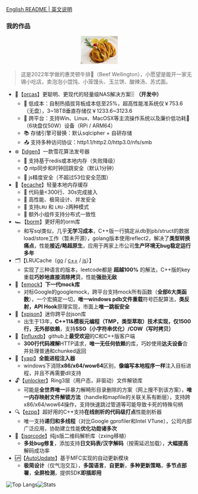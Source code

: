[English README | 英文说明](README.md)

### 我的作品

<p align="center">
  <a href="https://github.com/orca-zhang/orca-zhang/blob/master/BeefWellington.jpeg">
    <img src="./BeefWellington.jpeg" width="20%" />
  </a>
</p>
  
> 这是2022年学做的惠灵顿牛排🥩（Beef Wellington），小愿望是能开一家无锡小吃店，卖泡泡小馄饨、小笼馒头、玉兰饼、酸辣汤、苏式面。

- 🐋【[orcas](https://github.com/orcastor)】更聪明、更现代的轻量级NAS解决方案🗄️ **（开发中）**
  - 💸 低成本：自制热插拔背板成本低至25%，超高性能准系统仅￥753.6（无盘），3\~18TB垂直存储仅￥1233.6\~3123.6
  - 🚧 跨平台：支持Win、Linux、MacOSX等主流操作系统以及廉价低功耗🔋（6块盘仅50W）设备（RPi / ARM64）
  - 📚 存储引擎可替换：默认sqlcipher + 自研存储
  - 📤 支持多种访问协议：http1.1/http2.0/http3.0/nfs/smb
- ❄️【[idgen](https://github.com/orca-zhang/idgen)】一款雪花算法发号器
  - 🚀 支持基于redis或本地内存（失败降级）
  - ⌚ ntp同步和时钟回跳安全（默认1分钟）
  - 🦖 js精度安全（不超过53位安全范围）
- 🦄【[ecache](https://github.com/orca-zhang/ecache)】轻量本地内存缓存
  - 🤏 代码量<300行、30s完成接入
  - 🚀 高性能、极简设计、并发安全
  - 🌈 支持`LRU` 和 `LRU-2`两种模式
  - 🦖 额外小组件支持分布式一致性
- 🏎️【[borm](https://github.com/orca-zhang/borm)】更好用的orm库
  - 和写sql类似，几乎**无学习成本**，C++版一行搞定从db到pb/struct的数据load/store工作（暂未开源），golang版本使用reflect2，解决了**类型转换痛点**，性能**接近/略超原生**，应用于两家上市公司**生产环境无bug稳定运行多年**
- 🗂️【LRUCache（[go](https://github.com/orca-zhang/lrucache) / [c++](https://github.com/ez8-co/linked_hash) / [js](https://github.com/orca-zhang/cache.js)）】
  - 实现了三种语言的版本，leetcode都是 **超越100%** 的解法，C++版的key重载**巧妙地直接消除拷贝**，性能**强劲无敌**
- 🐞【[emock](https://github.com/ez8-co/emock)】**下一代mock库**
  - 对标Google的googlemock，跨平台支持mock所有函数（**全部6大类函数**），一个宏搞定一切，**唯一windows pdb文件重载**符号匹配算法，**类反射，API Hook**原理实现，市面上**唯一跳板安全**
- 🚀【[xpjson](https://github.com/ez8-co/xpjson)】迷你跨平台json库
  - 出生于13年，**C++11&模板元编程（TMP，类型萃取）技术实现，仅1500行，无外部依赖**，支持**SSO（小字符串优化）/COW（写时拷贝）**
- 💜【[influxdb](https://github.com/orca-zhang/influxdb-cpp)】github上**最受欢迎**的C和C++版客户端
  - **300行代码裸解**HTTP请求，**唯一无任何依赖**的库，巧妙使用**达夫设备**合并处理普通和chunked返回
- 💉【[yapi](https://github.com/ez8-co/yapi)】**全能进程注入器**
  - windows下消除**x86/x64/wow64**区别，**像编写本地程序一样**注入目标进程，并且不再需要dll支持
- 🔓【[unlocker](https://github.com/ez8-co/unlocker)】Ring3层（用户态，非驱动）文件解锁库
  - 可能是**全世界唯一**非暴力解畸形目录删除的方案（网上搜不到该方案），**唯一内存映射文件解锁方法**（handle和mapfile的关联关系有断层），支持跨x86/x64/wow64操作，支持快速跳过管道等可能导致卡死的特殊句柄
- 🔍【[ezpp](https://github.com/ez8-co/ezpp)】超好用的C++支持**在线剖析的代码级打点**性能剖析器
  - 唯一支持**递归和多线程**（对比Google gprofiler和Intel VTune），公司内部广泛应用，协助建立性能**优化功勋诸多次**
- 🔲【[jsqrcode](https://github.com/ez8-co/jsqrcode)】纯js版二维码解析库（zxing移植）
  - **多处bug修复**，添加支持**日文码表/汉字解码**（按需延迟加载），**大幅提高**解码成功率
- 🆙【[AutoUpdate](https://github.com/MFCer/AutoUpdate)】基于MFC实现的自动更新模块
  - **极简设计**（仅气泡交互），**多国语言**，**自更新**，**多种更新策略**，**多节点部署**，**全屏检测**，提供SDK**即插即用**

![Top Langs](https://github-readme-stats.vercel.app/api/top-langs/?username=orca-zhang&hide=html&layout=compact)![Stats](https://github-readme-stats.vercel.app/api?username=orca-zhang&count_private=true&line_height=20)
